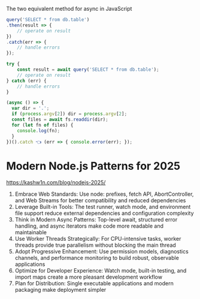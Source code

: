 The two equivalent method for async in JavaScript

```js
query('SELECT * from db.table') 
.then(result => { 
    // operate on result 
}) 
.catch(err => { 
    // handle errors 
});

try {
    const result = await query('SELECT * from db.table');
    // operate on result
} catch (err) {
    // handle errors
}

```

```js
(async () => {
  var dir = '.';
  if (process.argv[2]) dir = process.argv[2];
  const files = await fs.readdir(dir);
  for (let fn of files) {
    console.log(fn);
  }
})().catch 👈 (err => { console.error(err); });
```

# Modern Node.js Patterns for 2025

https://kashw1n.com/blog/nodejs-2025/

1. Embrace Web Standards: Use node: prefixes, fetch API, AbortController, and Web Streams for better compatibility and reduced dependencies
2. Leverage Built-in Tools: The test runner, watch mode, and environment file support reduce external dependencies and configuration complexity
3. Think in Modern Async Patterns: Top-level await, structured error handling, and async iterators make code more readable and maintainable
4. Use Worker Threads Strategically: For CPU-intensive tasks, worker threads provide true parallelism without blocking the main thread
5. Adopt Progressive Enhancement: Use permission models, diagnostics channels, and performance monitoring to build robust, observable applications
6. Optimize for Developer Experience: Watch mode, built-in testing, and import maps create a more pleasant development workflow
7. Plan for Distribution: Single executable applications and modern packaging make deployment simpler
